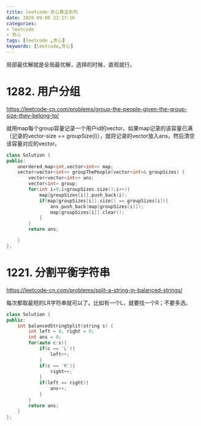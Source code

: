 ```yaml
---
title: leetcode-贪心算法系列
date: 2020-09-06 22:17:16
categories: 
- leetcode
- 贪心
tags: [leetcode ,贪心]
keywords: [leetcode,贪心]
---
```

局部最优解就是全局最优解，选择的时候，直观就行。
<!---more--->
# 1282. 用户分组
https://leetcode-cn.com/problems/group-the-people-given-the-group-size-they-belong-to/

就用map每个group容量记录一个用户id的vector。如果map记录的该容量已满（记录的vector-size == groupSize(i)），就将记录的vector放入ans，然后清空该容量对应的vector。

```C++
class Solution {
public:
    unordered_map<int,vector<int>> map;
    vector<vector<int>> groupThePeople(vector<int>& groupSizes) {
        vector<vector<int>> ans;
        vector<int> group;
        for(int i=0;i<groupSizes.size();i++){
            map[groupSizes[i]].push_back(i);
            if(map[groupSizes[i]].size() == groupSizes[i]){
                ans.push_back(map[groupSizes[i]]);
                map[groupSizes[i]].clear();
            }
        }
        return ans;

    }
};
```

# 1221. 分割平衡字符串
https://leetcode-cn.com/problems/split-a-string-in-balanced-strings/

每次都取最短的LR字符串就可以了。比如有一个L，就要找一个R；不要多选。

```C++
class Solution {
public:
    int balancedStringSplit(string s) {
        int left = 0, right = 0;
        int ans = 0;
        for(auto c:s){
            if(c == 'L'){
                left++;
            }
            if(c == 'R'){
                right++;
            }
            if(left == right){
                ans++;
            }
        }
        return ans;
    }
};
```